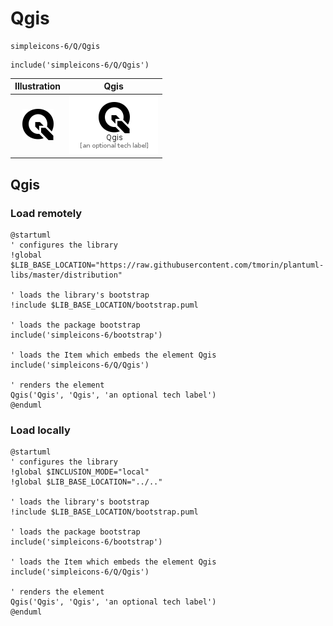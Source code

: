 # Qgis


```text
simpleicons-6/Q/Qgis
```

```text
include('simpleicons-6/Q/Qgis')
```



| Illustration | Qgis |
| :---: | :---: |
| ![illustration for Illustration](../../simpleicons-6/Q/Qgis.png) | ![illustration for Qgis](../../simpleicons-6/Q/Qgis.Local.png) |




## Qgis

### Load remotely
```plantuml
@startuml
' configures the library
!global $LIB_BASE_LOCATION="https://raw.githubusercontent.com/tmorin/plantuml-libs/master/distribution"

' loads the library's bootstrap
!include $LIB_BASE_LOCATION/bootstrap.puml

' loads the package bootstrap
include('simpleicons-6/bootstrap')

' loads the Item which embeds the element Qgis
include('simpleicons-6/Q/Qgis')

' renders the element
Qgis('Qgis', 'Qgis', 'an optional tech label')
@enduml
```

### Load locally
```plantuml
@startuml
' configures the library
!global $INCLUSION_MODE="local"
!global $LIB_BASE_LOCATION="../.."

' loads the library's bootstrap
!include $LIB_BASE_LOCATION/bootstrap.puml

' loads the package bootstrap
include('simpleicons-6/bootstrap')

' loads the Item which embeds the element Qgis
include('simpleicons-6/Q/Qgis')

' renders the element
Qgis('Qgis', 'Qgis', 'an optional tech label')
@enduml
```

